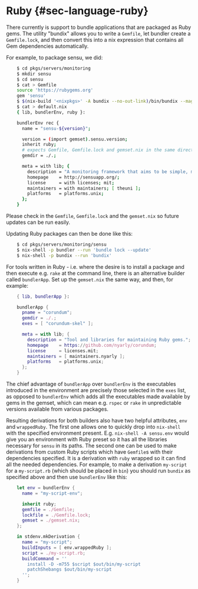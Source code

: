 Ruby {#sec-language-ruby}
====

There currently is support to bundle applications that are packaged as
Ruby gems. The utility \"bundix\" allows you to write a `Gemfile`, let
bundler create a `Gemfile.lock`, and then convert this into a nix
expression that contains all Gem dependencies automatically.

For example, to package sensu, we did:
```sh
    $ cd pkgs/servers/monitoring
    $ mkdir sensu
    $ cd sensu
    $ cat > Gemfile
    source 'https://rubygems.org'
    gem 'sensu'
    $ $(nix-build '<nixpkgs>' -A bundix --no-out-link)/bin/bundix --magic
    $ cat > default.nix
    { lib, bundlerEnv, ruby }:

    bundlerEnv rec {
      name = "sensu-${version}";

      version = (import gemset).sensu.version;
      inherit ruby;
      # expects Gemfile, Gemfile.lock and gemset.nix in the same directory
      gemdir = ./.;

      meta = with lib; {
        description = "A monitoring framework that aims to be simple, malleable, and scalable";
        homepage    = http://sensuapp.org/;
        license     = with licenses; mit;
        maintainers = with maintainers; [ theuni ];
        platforms   = platforms.unix;
      };
    }
```
Please check in the `Gemfile`, `Gemfile.lock` and the `gemset.nix` so
future updates can be run easily.

Updating Ruby packages can then be done like this:
```sh
    $ cd pkgs/servers/monitoring/sensu
    $ nix-shell -p bundler --run 'bundle lock --update'
    $ nix-shell -p bundix --run 'bundix'
```
For tools written in Ruby - i.e. where the desire is to install a
package and then execute e.g. `rake` at the command line, there is an
alternative builder called `bundlerApp`. Set up the `gemset.nix` the
same way, and then, for example:
```nix
    { lib, bundlerApp }:

    bundlerApp {
      pname = "corundum";
      gemdir = ./.;
      exes = [ "corundum-skel" ];

      meta = with lib; {
        description = "Tool and libraries for maintaining Ruby gems.";
        homepage    = https://github.com/nyarly/corundum;
        license     = licenses.mit;
        maintainers = [ maintainers.nyarly ];
        platforms   = platforms.unix;
      };
    }
```
The chief advantage of `bundlerApp` over `bundlerEnv` is the executables
introduced in the environment are precisely those selected in the `exes`
list, as opposed to `bundlerEnv` which adds all the executables made
available by gems in the gemset, which can mean e.g. `rspec` or `rake`
in unpredictable versions available from various packages.

Resulting derivations for both builders also have two helpful
attributes, `env` and `wrappedRuby`. The first one allows one to quickly
drop into `nix-shell` with the specified environment present. E.g.
`nix-shell -A sensu.env` would give you an environment with Ruby preset
so it has all the libraries necessary for `sensu` in its paths. The
second one can be used to make derivations from custom Ruby scripts
which have `Gemfile`s with their dependencies specified. It is a
derivation with `ruby` wrapped so it can find all the needed
dependencies. For example, to make a derivation `my-script` for a
`my-script.rb` (which should be placed in `bin`) you should run `bundix`
as specified above and then use `bundlerEnv` like this:
```nix
    let env = bundlerEnv {
      name = "my-script-env";

      inherit ruby;
      gemfile = ./Gemfile;
      lockfile = ./Gemfile.lock;
      gemset = ./gemset.nix;
    };

    in stdenv.mkDerivation {
      name = "my-script";
      buildInputs = [ env.wrappedRuby ];
      script = ./my-script.rb;
      buildCommand = ''
        install -D -m755 $script $out/bin/my-script
        patchShebangs $out/bin/my-script
      '';
    }
```
